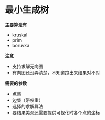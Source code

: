 # 最小生成树

**主要算法有**

- kruskal
- prim
-  boruvka

**注意**

- 支持求解无向图
- 有向图还没弄清楚，不知道跑出来结果对不对

**需要的参数**

- 点集
- 边集（带权重）
- 选择的求解算法
- 要结果美观还需要提供可视化时各个点的坐标